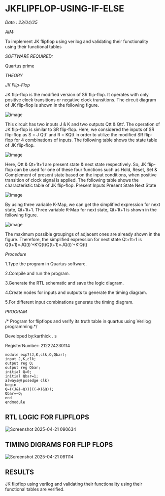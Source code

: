 # JKFLIPFLOP-USING-IF-ELSE
*Date : 23/04/25*

*AIM:* 

To implement  JK flipflop using verilog and validating their functionality using their functional tables

*SOFTWARE REQUIRED:*

Quartus prime

*THEORY*

*JK Flip-Flop*

JK flip-flop is the modified version of SR flip-flop. It operates with only positive clock transitions or negative clock transitions. The circuit diagram of JK flip-flop is shown in the following figure.

![image](https://github.com/naavaneetha/JKFLIPFLOP-USING-IF-ELSE/assets/154305477/a649c30b-232b-4558-b188-fd6c09845180)


This circuit has two inputs J & K and two outputs Qtt & Qtt’. The operation of JK flip-flop is similar to SR flip-flop. Here, we considered the inputs of SR flip-flop as S = J Qtt’ and R = KQtt in order to utilize the modified SR flip-flop for 4 combinations of inputs. The following table shows the state table of JK flip-flop.

![image](https://github.com/naavaneetha/JKFLIPFLOP-USING-IF-ELSE/assets/154305477/c4360742-e8a8-4937-b089-c46c0433f9a3)

 
Here, Qtt & Qt+1t+1 are present state & next state respectively. So, JK flip-flop can be used for one of these four functions such as Hold, Reset, Set & Complement of present state based on the input conditions, when positive transition of clock signal is applied. The following table shows the characteristic table of JK flip-flop. Present Inputs Present State Next State
 
![image](https://github.com/naavaneetha/JKFLIPFLOP-USING-IF-ELSE/assets/154305477/6c275261-a6d5-4c37-a3a7-1e88ca11c4cd)

By using three variable K-Map, we can get the simplified expression for next state, Qt+1t+1. Three variable K-Map for next state, Qt+1t+1 is shown in the following figure.
 
![image](https://github.com/naavaneetha/JKFLIPFLOP-USING-IF-ELSE/assets/154305477/5174f41b-0ce0-4329-a372-6d1943ea6673)

The maximum possible groupings of adjacent ones are already shown in the figure. Therefore, the simplified expression for next state Qt+1t+1 is Q(t+1)=JQ(t)′+K′Q(t)Q(t+1)=JQ(t)′+K′Q(t)

*Procedure*

1.Type the program in Quartus software.

2.Compile and run the program.

3.Generate the RTL schematic and save the logic diagram.

4.Create nodes for inputs and outputs to generate the timing diagram.

5.For different input combinations generate the timing diagram.

*PROGRAM*

/* Program for flipflops and verify its truth table in quartus using Verilog programming.*/

Developed by:karthick . s

RegisterNumber: 212224230114


```
module exp7(J,K,clk,Q,Qbar);
input J,K,clk;
output reg Q;
output reg Qbar;
initial Q=0;
initial Qbar=1;
always@(posedge clk)
begin
Q=((J&(~Q))|((~K)&Q));
Qbar=~Q;
end 
endmodule
```


## RTL LOGIC FOR FLIPFLOPS
![Screenshot 2025-04-21 090634](https://github.com/user-attachments/assets/086d6846-d11f-460e-868c-2488f6bd53e7)

## TIMING DIGRAMS FOR FLIP FLOPS
![Screenshot 2025-04-21 091114](https://github.com/user-attachments/assets/ae46a73f-6cb1-426c-a1b2-aaa7166c4aa1)

## RESULTS
JK flipflop using verilog and validating their functionality using their functional tables are verified.
